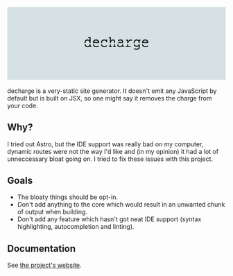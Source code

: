 ![Decharge's banner](./banner.svg)

decharge is a very-static site generator.
It doesn't emit any JavaScript by default but is built on JSX,
so one might say it removes the charge from your code.

## Why?
I tried out Astro, but the IDE support was really bad on my computer,
dynamic routes were not the way I'd like and (in my opinion) it had a
lot of unneccessary bloat going on.
I tried to fix these issues with this project.

## Goals
- The bloaty things should be opt-in.
- Don't add anything to the core which would result in an unwanted chunk of output when building.
- Don't add any feature which hasn't got neat IDE support (syntax highlighting, autocompletion and linting).

## Documentation
See [the project's website](https://trustedtomato.github.io/decharge/).